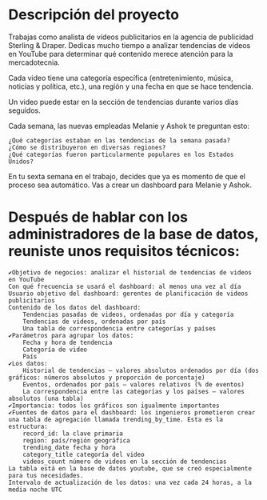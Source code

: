 # Descripción del proyecto

Trabajas como analista de vídeos publicitarios en la agencia de publicidad Sterling & Draper. Dedicas mucho tiempo a analizar tendencias de vídeos en YouTube para determinar qué contenido merece atención para la mercadotecnia.

Cada video tiene una categoría específica (entretenimiento, música, noticias y política, etc.), una región y una fecha en que se hace tendencia.

Un video puede estar en la sección de tendencias durante varios días seguidos.

Cada semana, las nuevas empleadas Melanie y Ashok te preguntan esto:

    ¿Qué categorías estaban en las tendencias de la semana pasada?
    ¿Cómo se distribuyeron en diversas regiones?
    ¿Qué categorías fueron particularmente populares en los Estados Unidos?

En tu sexta semana en el trabajo, decides que ya es momento de que el proceso sea automático. Vas a crear un dashboard para Melanie y Ashok.

# Después de hablar con los administradores de la base de datos, reuniste unos requisitos técnicos:

    ✔Objetivo de negocios: analizar el historial de tendencias de videos en YouTube
    Con qué frecuencia se usará el dashboard: al menos una vez al día
    Usuario objetivo del dashboard: gerentes de planificación de videos publicitarios
    Contenido de los datos del dashboard:
        Tendencias pasadas de videos, ordenadas por día y categoría
        Tendencias de videos, ordenadas por país
        Una tabla de correspondencia entre categorías y países
    ✔Parámetros para agrupar los datos:
        Fecha y hora de tendencia
        Categoría de video
        País
    ✔Los datos:
        Historial de tendencias — valores absolutos ordenados por día (dos gráficos: números absolutos y proporción de porcentaje)
        Eventos, ordenados por país — valores relativos (% de eventos)
        La correspondencia entre las categorías y los países — valores absolutos (una tabla)
    ✔Importancia: todos los gráficos son igualmente importantes
    ✔Fuentes de datos para el dashboard: los ingenieros prometieron crear una tabla de agregación llamada trending_by_time. Esta es la estructura:
        record_id: la clave primaria
        region: país/región geográfica
        trending_date fecha y hora
        category_title categoría del video
        videos_count número de videos en la sección de tendencias
    La tabla está en la base de datos youtube, que se creó especialmente para tus necesidades.
    Intervalo de actualización de los datos: una vez cada 24 horas, a la media noche UTC

